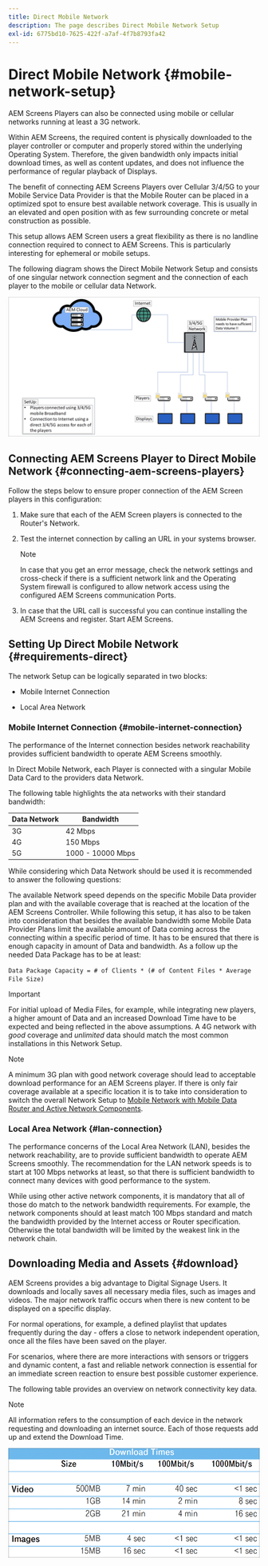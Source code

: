 ```yaml
---
title: Direct Mobile Network
description: The page describes Direct Mobile Network Setup
exl-id: 6775bd10-7625-422f-a7af-4f7b8793fa42
---
```

# Direct Mobile Network {#mobile-network-setup}

AEM Screens Players can also be connected using mobile or cellular networks running at least a 3G network.

Within AEM Screens, the required content is physically downloaded to the player controller or computer and properly stored within the underlying Operating System. Therefore, the given bandwidth only impacts initial download times, as well as content updates, and does not influence the performance of regular playback of Displays.

The benefit of connecting AEM Screens Players over Cellular 3/4/5G to your Mobile Service Data Provider is that the Mobile Router can be placed in a optimized spot to ensure best available network coverage. This is usually in an elevated and open position with as few surrounding concrete or metal construction as possible.

This setup allows AEM Screen users a great flexibility as there is no landline connection required to connect to AEM Screens. This is particularly interesting for ephemeral or mobile setups.

The following diagram shows the Direct Mobile Network Setup and consists of one singular network connection segment and the connection of each player to the mobile or cellular data Network.

![](/help/using/assets/direct-mobile-1.png)

## Connecting AEM Screens Player to Direct Mobile Network {#connecting-aem-screens-players}

Follow the steps below to ensure proper connection of the AEM Screen players in this configuration:

1. Make sure that each of the AEM Screen players is connected to the Router's Network.

1. Test the internet connection by calling an URL in your systems browser.

   >[!NOTE]
   >In case that you get an error message, check the network settings and cross-check if there is a sufficient network link and the Operating System firewall is configured to allow network access using the configured AEM Screens communication Ports.

1. In case that the URL call is successful you can continue installing the AEM Screens and register. Start AEM Screens.

## Setting Up Direct Mobile Network {#requirements-direct}

The network Setup can be logically separated in two blocks:

* Mobile Internet Connection

* Local Area Network

### Mobile Internet Connection {#mobile-internet-connection}

The performance of the Internet connection besides network reachability provides sufficient bandwidth to operate AEM Screens smoothly. 

In Direct Mobile Network, each Player is connected with a singular Mobile Data Card to the providers data Network.

The following table highlights the ata networks with their standard bandwidth:

|Data Network|Bandwidth|
|--- |--- |
|3G|42 Mbps|
|4G|150 Mbps|
|5G|1000 - 10000 Mbps|

While considering which Data Network should be used it is recommended to answer the following questions:

The available Network speed depends on the specific Mobile Data provider plan and with the available coverage that is reached at the location of the AEM Screens Controller.
While following this setup, it has also to be taken into consideration that besides the available bandwidth some Mobile Data Provider Plans limit the available amount of Data coming across the connecting within a specific period of time. It has to be ensured that there is enough capacity in amount of Data and bandwidth.
As a follow up the needed Data Package has to be at least:

`Data Package Capacity = # of Clients * (# of Content Files * Average File Size)`


>[!IMPORTANT]
>For initial upload of Media Files, for example, while integrating new players, a higher amount of Data and an increased Download Time have to be expected and being reflected in the above assumptions. A 4G network with *good* coverage and *unlimited* data should match the most common installations in this Network Setup.

>[!NOTE]
>A minimum 3G plan with good network coverage should lead to acceptable download performance for an AEM Screens player. If there is only fair coverage available at a specific location it is to take into consideration to switch the overall Network Setup to [Mobile Network with Mobile Data Router and Active Network Components](/help/using/mobile-network-router.md).


### Local Area Network {#lan-connection}

The performance concerns of the Local Area Network (LAN), besides the network reachability, are to provide sufficient bandwidth to operate AEM Screens smoothly. The recommendation for the LAN network speeds is to start at 100 Mbps networks at least, so that there is sufficient bandwidth to connect many devices with good performance to the system. 

While using other active network components, it is mandatory that all of those do match to the network bandwidth requirements. For example, the network components should at least match 100 Mbps standard and match the bandwidth provided by the Internet access or Router specification. Otherwise the total bandwidth will be limited by the weakest link in the network chain.

## Downloading Media and Assets {#download}

AEM Screens provides a big advantage to Digital Signage Users. It downloads and locally saves all necessary media files, such as images and videos. The major network traffic occurs when there is new content to be displayed on a specific display.

For normal operations, for example, a defined playlist that updates frequently during the day - offers a close to network independent operation, once all the files have been saved on the player.

For scenarios, where there are more interactions with sensors or triggers and dynamic content, a fast and reliable network connection is essential for an immediate screen reaction to ensure best possible customer experience.

The following table provides an overview on network connectivity key data.

>[!NOTE]
>
>All information refers to the consumption of each device in the network requesting and downloading an internet source. Each of those requests add up and extend the Download Time.

![](/help/using/assets/download-times-mobile.png)
